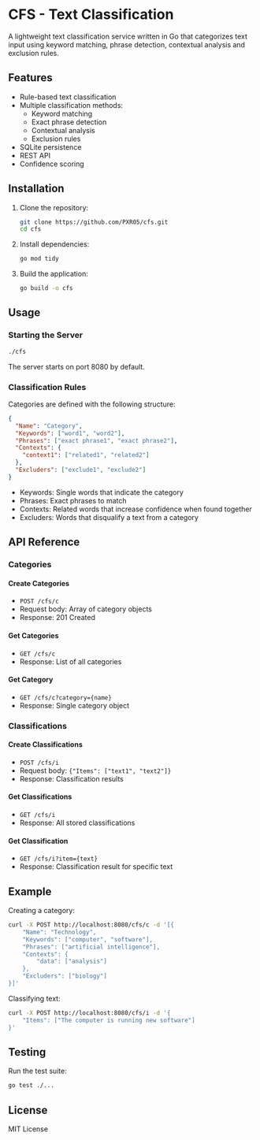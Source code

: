 # CFS - Text Classification

A lightweight text classification service written in Go that categorizes text input using keyword matching, phrase detection, contextual analysis and exclusion rules.

## Features

- Rule-based text classification
- Multiple classification methods:
  - Keyword matching
  - Exact phrase detection
  - Contextual analysis
  - Exclusion rules
- SQLite persistence
- REST API
- Confidence scoring

## Installation

1. Clone the repository:

   ```sh
   git clone https://github.com/PXR05/cfs.git
   cd cfs
   ```

2. Install dependencies:

   ```sh
   go mod tidy
   ```

3. Build the application:

   ```sh
   go build -o cfs
   ```

## Usage

### Starting the Server

```sh
./cfs
```

The server starts on port 8080 by default.

### Classification Rules

Categories are defined with the following structure:

```json
{
  "Name": "Category",
  "Keywords": ["word1", "word2"],
  "Phrases": ["exact phrase1", "exact phrase2"],
  "Contexts": {
    "context1": ["related1", "related2"]
  },
  "Excluders": ["exclude1", "exclude2"]
}
```

- Keywords: Single words that indicate the category
- Phrases: Exact phrases to match
- Contexts: Related words that increase confidence when found together
- Excluders: Words that disqualify a text from a category

## API Reference

### Categories

#### Create Categories

- `POST /cfs/c`
- Request body: Array of category objects
- Response: 201 Created

#### Get Categories

- `GET /cfs/c`
- Response: List of all categories

#### Get Category

- `GET /cfs/c?category={name}`
- Response: Single category object

### Classifications

#### Create Classifications

- `POST /cfs/i`
- Request body: `{"Items": ["text1", "text2"]}`
- Response: Classification results

#### Get Classifications

- `GET /cfs/i`
- Response: All stored classifications

#### Get Classification

- `GET /cfs/i?item={text}`
- Response: Classification result for specific text

## Example

Creating a category:

```sh
curl -X POST http://localhost:8080/cfs/c -d '[{
    "Name": "Technology",
    "Keywords": ["computer", "software"],
    "Phrases": ["artificial intelligence"],
    "Contexts": {
        "data": ["analysis"]
    },
    "Excluders": ["biology"]
}]'
```

Classifying text:

```sh
curl -X POST http://localhost:8080/cfs/i -d '{
    "Items": ["The computer is running new software"]
}'
```

## Testing

Run the test suite:

```sh
go test ./...
```

## License

MIT License

